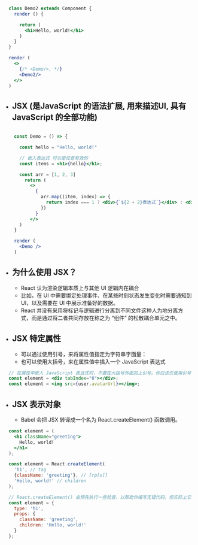 ```jsx live=true noInline=true

  class Demo2 extends Component {
    render () {

      return (
        <h1>Hello, world!</h1>
      )
    }
  }

  render (
    <>
      {/* <Demo/>, */}
      <Demo2/>
    </>
  )

```

* ## JSX (是JavaScript 的语法扩展, 用来描述UI, 具有 JavaScript 的全部功能)
``` jsx render=true noInline=true

    const Demo = () => {

      const hello = "Hello, world!"

      // 嵌入表达式 可以是任意有效的
      const items = <h1>{hello}</h1>;

      const arr = [1, 2, 3]
        return (
          <>
            {
              arr.map((item, index) => {
                return index === 1 ? <div>{`${2 + 2}表达式`}</div> : <div key={item.toString()}>{items}</div>
              })
            }
          </>
      )
    }

    render (
      <Demo />
    )

```

  * ## 为什么使用 JSX？
    * React 认为渲染逻辑本质上与其他 UI 逻辑内在耦合 
    * 比如，在 UI 中需要绑定处理事件、在某些时刻状态发生变化时需要通知到 UI，以及需要在 UI 中展示准备好的数据。
    * React 并没有采用将标记与逻辑进行分离到不同文件这种人为地分离方式，而是通过将二者共同存放在称之为 “组件” 的松散耦合单元之中。

  * ## JSX 特定属性
    * 可以通过使用引号，来将属性值指定为字符串字面量：
    * 也可以使用大括号，来在属性值中插入一个 JavaScript 表达式

```jsx
  // 在属性中嵌入 JavaScript 表达式时，不要在大括号外面加上引号。你应该仅使用引号（对于字符串值）或大括号（对于表达式）中的一个，对于同一属性不能同时使用这两种符号。
  const element = <div tabIndex="0"></div>;
  const element = <img src={user.avatarUrl}></img>;
```

  * ## JSX 表示对象
    * Babel 会把 JSX 转译成一个名为 React.createElement() 函数调用。  
```jsx
  const element = (
    <h1 className="greeting">
      Hello, world!
    </h1>
  );

  const element = React.createElement(
    'h1', // tag
    {className: 'greeting'}, // [rp[s]]
    'Hello, world!' // children
  );

  // React.createElement() 会预先执行一些检查，以帮助你编写无错代码，但实际上它创建了一个这样的对象， 这是简化过的结构
  const element = {
    type: 'h1',
    props: {
      className: 'greeting',
      children: 'Hello, world!'
    }
  };
```